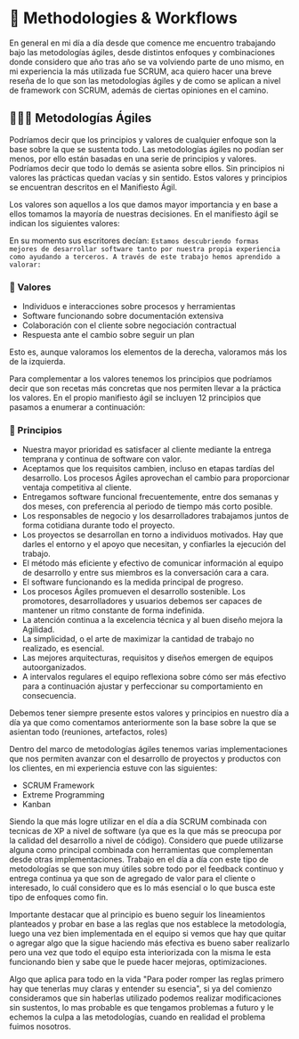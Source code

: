 # 📑 Methodologies & Workflows

En general en mi día a día desde que comence me encuentro trabajando bajo las metodologías ágiles, desde distintos enfoques y combinaciones donde considero que año tras año se va volviendo parte de uno mismo, en mi experiencia la más utilizada fue SCRUM, aca quiero hacer una breve reseña de lo que son las metodologías ágiles y de como se aplican a nivel de framework con SCRUM, además de ciertas opiniones en el camino.

## 🚴‍♂️💨 Metodologías Ágiles

Podríamos decir que los principios y valores de cualquier enfoque son la base sobre la que se sustenta todo. Las metodologías ágiles no podían ser menos, por ello están
basadas en una serie de principios y valores. Podríamos decir que todo lo demás se asienta sobre ellos.
Sin principios ni valores las prácticas quedan vacías y sin sentido. Estos valores y principios se encuentran descritos en el Manifiesto Ágil.

Los valores son aquellos a los que damos mayor importancia y en base a ellos tomamos la mayoría de nuestras decisiones. En el manifiesto ágil se indican los siguientes valores:

En su momento sus escritores decían: `Estamos descubriendo formas mejores de desarrollar software tanto por nuestra propia experiencia como ayudando a terceros. A través de este trabajo hemos aprendido a valorar:`

### 🤝 Valores

- Individuos e interacciones sobre procesos y herramientas
- Software funcionando sobre documentación extensiva
- Colaboración con el cliente sobre negociación contractual
- Respuesta ante el cambio sobre seguir un plan

Esto es, aunque valoramos los elementos de la derecha, valoramos más los de la izquierda.

Para complementar a los valores tenemos los principios que podríamos decir que son recetas más concretas que nos permiten llevar a la práctica los valores. En el
propio manifiesto ágil se incluyen 12 principios que pasamos a enumerar a continuación:

### 📝 Principios

- Nuestra mayor prioridad es satisfacer al cliente mediante la entrega temprana y continua de software con valor.
- Aceptamos que los requisitos cambien, incluso en etapas tardías del desarrollo. Los procesos Ágiles aprovechan el cambio para proporcionar ventaja competitiva al cliente.
- Entregamos software funcional frecuentemente, entre dos semanas y dos meses, con preferencia al periodo de tiempo más corto posible.
- Los responsables de negocio y los desarrolladores trabajamos juntos de forma cotidiana durante todo el proyecto.
- Los proyectos se desarrollan en torno a individuos motivados. Hay que darles el entorno y el apoyo que necesitan, y confiarles la ejecución del trabajo.
- El método más eficiente y efectivo de comunicar información al equipo de desarrollo y entre sus miembros es la conversación cara a cara.
- El software funcionando es la medida principal de progreso.
- Los procesos Ágiles promueven el desarrollo sostenible. Los promotores, desarrolladores y usuarios debemos ser capaces de mantener un ritmo constante de forma indefinida.
- La atención continua a la excelencia técnica y al buen diseño mejora la Agilidad.
- La simplicidad, o el arte de maximizar la cantidad de trabajo no realizado, es esencial.
- Las mejores arquitecturas, requisitos y diseños emergen de equipos autoorganizados.
- A intervalos regulares el equipo reflexiona sobre cómo ser más efectivo para a continuación ajustar y perfeccionar su comportamiento en consecuencia.

Debemos tener siempre presente estos valores y principios en nuestro día a día ya que como comentamos anteriormente son la base sobre la que se asientan todo (reuniones, artefactos, roles)

Dentro del marco de metodologías ágiles tenemos varias implementaciones que nos permiten avanzar con el desarrollo de proyectos y productos con los clientes, en mi experiencia estuve con las siguientes:

- SCRUM Framework
- Extreme Programming
- Kanban

Siendo la que más logre utilizar en el día a día SCRUM combinada con tecnicas de XP a nivel de software (ya que es la que más se preocupa por la calidad del desarrollo a nivel de código). Considero que puede utilizarse alguna como principal combinada con herramientas que complementan desde otras implementaciones. Trabajo en el día a día con este tipo de metodologías se que son muy útiles sobre todo por el feedback continuo y entrega continua ya que son de agregado de valor para el cliente o interesado, lo cuál considero que es lo más esencial o lo que busca este tipo de enfoques como fin.

Importante destacar que al principio es bueno seguir los lineamientos planteados y probar en base a las reglas que nos establece la metodología, luego una vez bien implementada en el equipo si vemos que hay que quitar o agregar algo que la sigue haciendo más efectiva es bueno saber realizarlo pero una vez que todo el equipo esta interiorizada con la misma le esta funcionando bien y sabe que le puede hacer mejoras, optimizaciones.

Algo que aplica para todo en la vida "Para poder romper las reglas primero hay que tenerlas muy claras y entender su esencia", si ya del comienzo consideramos que sin haberlas utilizado podemos realizar modificaciones sin sustentos, lo mas probable es que tengamos problemas a futuro y le echemos la culpa a las metodologías, cuando en realidad el problema fuimos nosotros.
